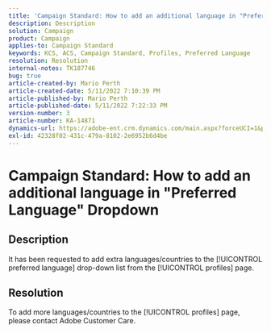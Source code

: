 ```yaml
---
title: 'Campaign Standard: How to add an additional language in "Preferred Language" Dropdown'
description: Description
solution: Campaign
product: Campaign
applies-to: Campaign Standard
keywords: KCS, ACS, Campaign Standard, Profiles, Preferred Language
resolution: Resolution
internal-notes: TK187746
bug: true
article-created-by: Mario Perth
article-created-date: 5/11/2022 7:10:39 PM
article-published-by: Mario Perth
article-published-date: 5/11/2022 7:22:33 PM
version-number: 3
article-number: KA-14871
dynamics-url: https://adobe-ent.crm.dynamics.com/main.aspx?forceUCI=1&pagetype=entityrecord&etn=knowledgearticle&id=470a3105-5ed1-ec11-a7b5-00224809c556
exl-id: 42328f02-431c-479a-8102-2e6952b6d4be
---
```

# Campaign Standard: How to add an additional language in "Preferred Language" Dropdown

## Description


It has been requested to add extra languages/countries to the [!UICONTROL preferred language] drop-down list from the [!UICONTROL profiles] page.


## Resolution


To add more languages/countries to the [!UICONTROL profiles] page, please contact Adobe Customer Care.
